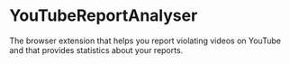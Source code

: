 # YouTubeReportAnalyser
The browser extension that helps you report violating videos on YouTube and that provides statistics about your reports.
